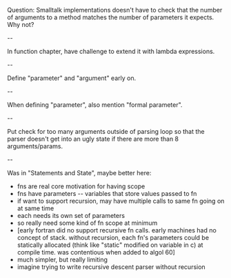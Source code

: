 Question: Smalltalk implementations doesn't have to check that the number of
arguments to a method matches the number of parameters it expects. Why not?

--

In function chapter, have challenge to extend it with lambda expressions.

--

Define "parameter" and "argument" early on.

--

When defining "parameter", also mention "formal parameter".

--

Put check for too many arguments outside of parsing loop so that the parser
doesn't get into an ugly state if there are more than 8 arguments/params.

--

Was in "Statements and State", maybe better here:

- fns are real core motivation for having scope
- fns have parameters -- variables that store values passed to fn
- if want to support recursion, may have multiple calls to same fn going on at
  same time
- each needs its own set of parameters
- so really need some kind of fn scope at minimum
- [early fortran did no support recursive fn calls. early machines had no
  concept of stack. without recursion, each fn's parameters could be statically
  allocated (think like "static" modified on variable in c) at compile time.
  was contentious when added to algol 60]
- much simpler, but really limiting
- imagine trying to write recursive descent parser without recursion
